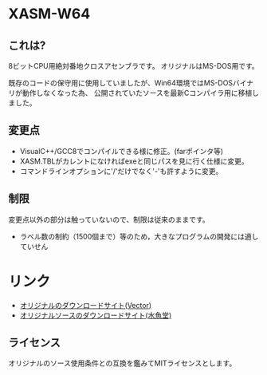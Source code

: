 # XASM-W64

## これは?

8ビットCPU用絶対番地クロスアセンブラです。
オリジナルはMS-DOS用です。

既存のコードの保守用に使用していましたが、Win64環境ではMS-DOSバイナリが動作しなくなった為、
公開されていたソースを最新Cコンパイラ用に移植しました。

## 変更点

* VisualC++/GCC8でコンパイルできる様に修正。(farポインタ等)
* XASM.TBLがカレントになければexeと同じパスを見に行く仕様に変更。
* コマンドラインオプションに'/'だけでなく'-'も許すように変更。

## 制限

変更点以外の部分は触っていないので、制限は従来のままです。

* ラベル数の制約（1500個まで）等のため，大きなプログラムの開発には適していせん

# リンク

* [オリジナルのダウンロードサイト(Vector)](https://www.vector.co.jp/soft/dos/prog/se008546.html)
* [オリジナルソースのダウンロードサイト(水魚堂)](https://www.suigyodo.com/online/oldedit.htm)


## ライセンス

オリジナルのソース使用条件との互換を鑑みてMITライセンスとします。
